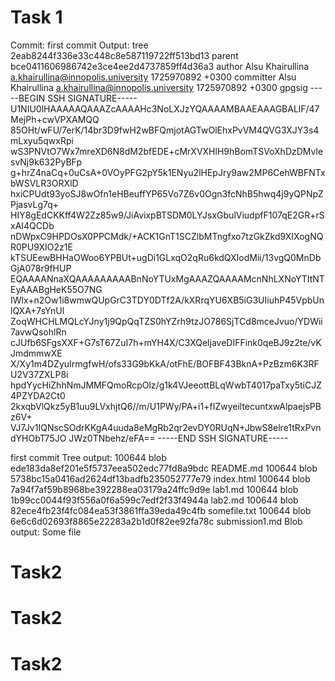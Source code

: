 # Task 1
Commit: first commit 
Output:
tree 2eab8244f336e33c448c8e587119722ff513bd13
parent bce0411606986742e3ce4ee2d4737859ff4d36a3
author Alsu Khairullina <a.khairullina@innopolis.university> 1725970892 +0300
committer Alsu Khairullina <a.khairullina@innopolis.university> 1725970892 +0300
gpgsig -----BEGIN SSH SIGNATURE-----
 U1NIU0lHAAAAAQAAAZcAAAAHc3NoLXJzYQAAAAMBAAEAAAGBALlF/47MejPh+cwVPXAMQQ
 85OHt/wFU/7erK/14br3D9fwH2wBFQmjotAGTwOlEhxPvVM4QVG3XJY3s4mLxyu5qwxRpi
 wS3PNVtO7Wx7mreXD6N8dM2bfEDE+cMrXVXHlH9hBomTSVoXhDzDMvlesvNj9k632PyBFp
 g+hrZ4naCq+0uCsA+0VOyPFG2pY5k1ENyu2lHEpJry9aw2MP6CehWBFNTxbWSVLR3ORXlD
 hxiCPUdt93yoSJ8wOfn1eHBeuffYP65Vo7Z6v0Ogn3fcNhB5hwq4j9yQPNpZPjasvLg7q+
 HIY8gEdCKKff4W2Zz85w9/JiAvixpBTSDM0LYJsxGbulViudpfF107qE2GR+rSxAI4QCDb
 nDWpxC9HPDOsX0PPCMdk/+ACK1GnT1SCZlbMTngfxo7tzGkZkd9XIXogNQR0PU9XIO2z1E
 kTSUEewBHHaOWoo6YPBUt+ugDi1GLxqO2qRu6kdQXIodMii/13vgQ0MnDbGjA078r9fHUP
 EQAAAANnaXQAAAAAAAAABnNoYTUxMgAAAZQAAAAMcnNhLXNoYTItNTEyAAABgHeK55O7NG
 IWlx+n2Ow1i8wmwQUpGrC3TDY0DTf2A/kXRrqYU6XB5iG3UIiuhP45VpbUnlQXA+7sYnUl
 ZoqWHCHLMQLcYJny1j9QpQqTZS0hYZrh9tzJO786SjTCd8mceJvuo/YDWii7avwQsohlRn
 cJUfb6SFgsXXF+G7sT67ZuI7h+mYH4X/C3XQeljaveDIFFink0qeBJ9z2te/vKJmdmmwXE
 X/Xy1m4DZyuIrmgfwH/ofs33G9bKkA/otFhE/BOFBF43BknA+PzBzm6K3RFU2V37ZXLP8i
 hpdYycHiZhhNmJMMFQmoRcpOlz/g1k4VJeeottBLqWwbT4017paTxy5tiCJZ4PZYDA2Ct0
 2kxqbVlQkz5yB1uu9LVxhjtQ6//m/U1PWy/PA+i1+fIZwyeiltecuntxwAlpaejsPBz6V+
 VJ7Jv1IQNscSOdrKKgA4uuda8eMgRb2qr2evDY0RUqN+JbwS8elre1tRxPvndYHObT75JO
 JWz0TNbehz/eFA==
 -----END SSH SIGNATURE-----

first commit
Tree output:
100644 blob ede183da8ef201e5f5737eea502edc77fd8a9bdc	README.md
100644 blob 5738bc15a0416ad2624df13badfb235052777e79	index.html
100644 blob 7a94f7af59b8968be392288ea03179a24ffc9d9e	lab1.md
100644 blob 1b99cc0044f93f556a0f6a599c7edf2f33f4944a	lab2.md
100644 blob 82ece4fb23f4fc084ea53f3861ffa39eda49c4fb	somefile.txt
100644 blob 6e6c6d02693f8865e22283a2b1d0f82ee92fa78c	submission1.md
Blob output:
Some file
# Task2
# Task2
# Task2
